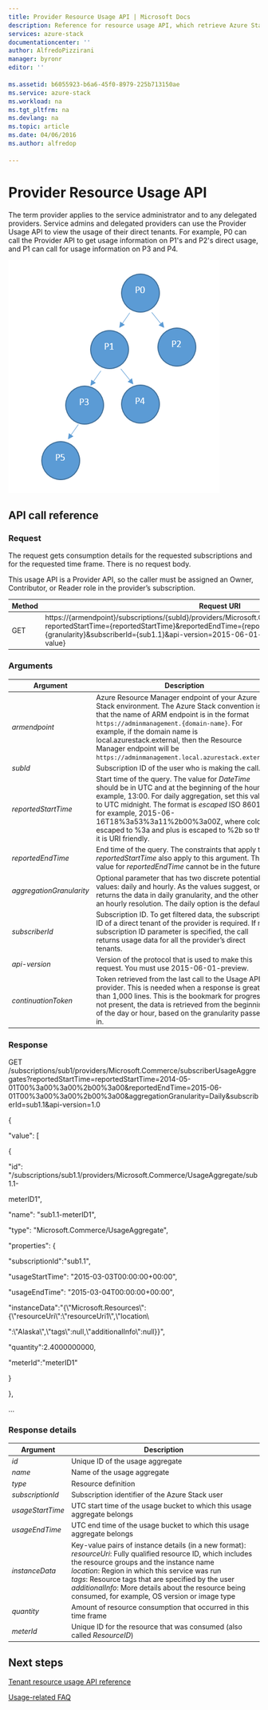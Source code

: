 ```yaml
---
title: Provider Resource Usage API | Microsoft Docs
description: Reference for resource usage API, which retrieve Azure Stack usage information.
services: azure-stack
documentationcenter: ''
author: AlfredoPizzirani
manager: byronr
editor: ''

ms.assetid: b6055923-b6a6-45f0-8979-225b713150ae
ms.service: azure-stack
ms.workload: na
ms.tgt_pltfrm: na
ms.devlang: na
ms.topic: article
ms.date: 04/06/2016
ms.author: alfredop

---
```

# Provider Resource Usage API
The term provider applies to the service administrator and to any
delegated providers. Service admins and delegated providers can use the
Provider Usage API to view the usage of their direct tenants. For
example, P0 can call the Provider API to get usage information on P1's and
P2's direct usage, and P1 can call for usage information on P3 and P4.

![Conceptual model of provider hierarchy](media/azure-stack-provider-resource-api/image1.png)

## API call reference
### Request
The request gets consumption details for the requested subscriptions and
for the requested time frame. There is no request body.

This usage API is a Provider API, so the caller must be assigned an
Owner, Contributor, or Reader role in the provider’s subscription.

| **Method** | **Request URI** |
| --- | --- |
| GET |https://{armendpoint}/subscriptions/{subId}/providers/Microsoft.Commerce/subscriberUsageAggregates?reportedStartTime={reportedStartTime}&reportedEndTime={reportedEndTime}&aggregationGranularity={granularity}&subscriberId={sub1.1}&api-version=2015-06-01-preview&continuationToken={token-value} |

### Arguments
| **Argument** | **Description** |
| --- | --- |
| *armendpoint* |Azure Resource Manager endpoint of your Azure Stack environment. The Azure Stack convention is that the name of ARM endpoint is in the format `https://adminmanagement.{domain-name}`. For example, if the domain name is local.azurestack.external, then the Resource Manager endpoint will be `https://adminmanagement.local.azurestack.external`. |
| *subId* |Subscription ID of the user who is making the call. |
| *reportedStartTime* |Start time of the query. The value for *DateTime* should be in UTC and at the beginning of the hour, for example, 13:00. For daily aggregation, set this value to UTC midnight. The format is *escaped* ISO 8601, for example, 2015-06-16T18%3a53%3a11%2b00%3a00Z, where colon is escaped to %3a and plus is escaped to %2b so that it is URI friendly. |
| *reportedEndTime* |End time of the query. The constraints that apply to *reportedStartTime* also apply to this argument. The value for *reportedEndTime* cannot be in the future. |
| *aggregationGranularity* |Optional parameter that has two discrete potential values: daily and hourly. As the values suggest, one returns the data in daily granularity, and the other is an hourly resolution. The daily option is the default. |
| *subscriberId* |Subscription ID. To get filtered data, the subscription ID of a direct tenant of the provider is required. If no subscription ID parameter is specified, the call returns usage data for all the provider’s direct tenants. |
| *api-version* |Version of the protocol that is used to make this request. You must use 2015-06-01-preview. |
| *continuationToken* |Token retrieved from the last call to the Usage API provider. This is needed when a response is greater than 1,000 lines. This is the bookmark for progress. If not present, the data is retrieved from the beginning of the day or hour, based on the granularity passed in. |

### Response
GET
/subscriptions/sub1/providers/Microsoft.Commerce/subscriberUsageAggregates?reportedStartTime=reportedStartTime=2014-05-01T00%3a00%3a00%2b00%3a00&reportedEndTime=2015-06-01T00%3a00%3a00%2b00%3a00&aggregationGranularity=Daily&subscriberId=sub1.1&api-version=1.0

{

"value": \[

{

"id":
"/subscriptions/sub1.1/providers/Microsoft.Commerce/UsageAggregate/sub1.1-

meterID1",

"name": "sub1.1-meterID1",

"type": "Microsoft.Commerce/UsageAggregate",

"properties": {

"subscriptionId":"sub1.1",

"usageStartTime": "2015-03-03T00:00:00+00:00",

"usageEndTime": "2015-03-04T00:00:00+00:00",

"instanceData":"{\\"Microsoft.Resources\\":{\\"resourceUri\\":\\"resourceUri1\\",\\"location\\

":\\"Alaska\\",\\"tags\\":null,\\"additionalInfo\\":null}}",

"quantity":2.4000000000,

"meterId":"meterID1"

}

},

…

### Response details
| **Argument** | **Description** |
| --- | --- |
| *id* |Unique ID of the usage aggregate |
| *name* |Name of the usage aggregate |
| *type* |Resource definition |
| *subscriptionId* |Subscription identifier of the Azure Stack user |
| *usageStartTime* |UTC start time of the usage bucket to which this usage aggregate belongs |
| *usageEndTime* |UTC end time of the usage bucket to which this usage aggregate belongs |
| *instanceData* |Key-value pairs of instance details (in a new format):<br> *resourceUri*: Fully qualified resource ID, which includes the resource groups and the instance name <br> *location*: Region in which this service was run <br> *tags*: Resource tags that are specified by the user <br> *additionalInfo*: More details about the resource being consumed, for example, OS version or image type |
| *quantity* |Amount of resource consumption that occurred in this time frame |
| *meterId* |Unique ID for the resource that was consumed (also called *ResourceID*) |

## Next steps
[Tenant resource usage API reference](azure-stack-tenant-resource-usage-api.md)

[Usage-related FAQ](azure-stack-usage-related-faq.md)

